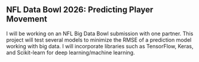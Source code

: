 ## NFL Data Bowl 2026: Predicting Player Movement
I will be working on an NFL Big Data Bowl submission with one partner. This project will test several models to minimize the RMSE of a prediction model working with big data. I will incorporate libraries such as TensorFlow, Keras, and Scikit-learn for deep learning/machine learning. 
